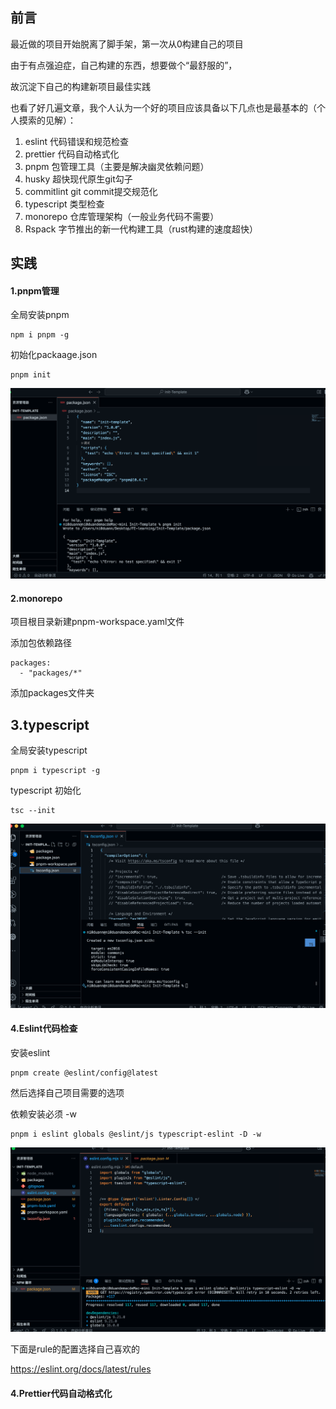 ## 前言

最近做的项目开始脱离了脚手架，第一次从0构建自己的项目

由于有点强迫症，自己构建的东西，想要做个“最舒服的”，

故沉淀下自己的构建新项目最佳实践

也看了好几遍文章，我个人认为一个好的项目应该具备以下几点也是最基本的（个人摸索的见解）：

1. eslint 代码错误和规范检查
2. prettier 代码自动格式化
3. pnpm 包管理工具（主要是解决幽灵依赖问题）
4. husky 超快现代原生git勾子
5. commitlint git commit提交规范化
6. typescript 类型检查
7. monorepo 仓库管理架构（一般业务代码不需要）
8. Rspack 字节推出的新一代构建工具（rust构建的速度超快）

## 实践

#### 1.pnpm管理

全局安装pnpm

```
npm i pnpm -g
```

初始化packaage.json

```
pnpm init
```

![image-20250223174204317](img/image-20250223174204317.png)

#### 2.monorepo

项目根目录新建pnpm-workspace.yaml文件

添加包依赖路径

```
packages:
  - "packages/*"
```

添加packages文件夹

## 3.typescript

全局安装typescript

```
pnpm i typescript -g
```

typescript 初始化

```
tsc --init
```

![alt text](img/image-20250223175725222.png)

#### 4.Eslint代码检查

安装eslint

```
pnpm create @eslint/config@latest
```

然后选择自己项目需要的选项

依赖安装必须 -w

```
pnpm i eslint globals @eslint/js typescript-eslint -D -w
```

![image-20250223183917410](img/image-20250223183917410.png)

下面是rule的配置选择自己喜欢的

https://eslint.org/docs/latest/rules

#### 4.Prettier代码自动格式化
